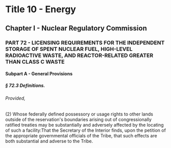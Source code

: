 
# Title 10 - Energy
## Chapter I - Nuclear Regulatory Commission
### PART 72 - LICENSING REQUIREMENTS FOR THE INDEPENDENT STORAGE OF SPENT NUCLEAR FUEL, HIGH-LEVEL RADIOACTIVE WASTE, AND REACTOR-RELATED GREATER THAN CLASS C WASTE
#### Subpart A - General Provisions
##### § 72.3 Definitions.
###### Provided,

(2) Whose federally defined possessory or usage rights to other lands outside of the reservation's boundaries arising out of congressionally ratified treaties may be substantially and adversely affected by the locating of such a facility:That the Secretary of the Interior finds, upon the petition of the appropriate governmental officials of the Tribe, that such effects are both substantial and adverse to the Tribe.
